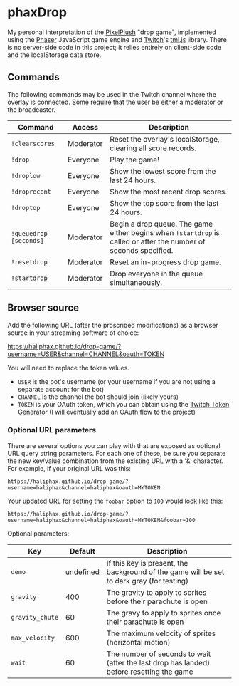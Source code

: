 # phaxDrop

My personal interpretation of the [PixelPlush] "drop game", implemented using
the [Phaser] JavaScript game engine and [Twitch]'s [tmi.js] library. There is
no server-side code in this project; it relies entirely on client-side code and
the localStorage data store.

## Commands

The following commands may be used in the Twitch channel where the overlay is
connected. Some require that the user be either a moderator or the broadcaster.

| Command | Access | Description |
|---------|--------|-------------|
| `!clearscores` | Moderator | Reset the overlay's localStorage, clearing all score records. |
| `!drop` | Everyone | Play the game! |
| `!droplow` | Everyone | Show the lowest score from the last 24 hours. |
| `!droprecent` | Everyone | Show the most recent drop scores. |
| `!droptop` | Everyone | Show the top score from the last 24 hours. |
| `!queuedrop [seconds]` | Moderator | Begin a drop queue. The game either begins when `!startdrop` is called or after the number of seconds specified. |
| `!resetdrop` | Moderator | Reset an in-progress drop game. |
| `!startdrop` | Moderator | Drop everyone in the queue simultaneously. |

## Browser source

Add the following URL (after the proscribed modifications) as a browser source
in your streaming software of choice:

https://haliphax.github.io/drop-game/?username=USER&channel=CHANNEL&oauth=TOKEN

You will need to replace the token values.

- `USER` is the bot's username (or your username if you are not using a
  separate account for the bot)
- `CHANNEL` is the channel the bot should join (likely yours)
- `TOKEN` is your OAuth token, which you can obtain using the
  [Twitch Token Generator] (I will eventually add an OAuth flow to the project)

### Optional URL parameters

There are several options you can play with that are exposed as optional URL
query string parameters. For each one of these, be sure you separate the new
key/value combination from the existing URL with a '&' character. For example,
if your original URL was this:

`https://haliphax.github.io/drop-game/?username=haliphax&channel=haliphax&oauth=MYTOKEN`

Your updated URL for setting the `foobar` option to `100` would look like this:

`https://haliphax.github.io/drop-game/?username=haliphax&channel=haliphax&oauth=MYTOKEN&foobar=100`

Optional parameters:

| Key | Default | Description |
|-----|---------|-------------|
| `demo` | undefined | If this key is present, the background of the game will be set to dark gray (for testing) |
| `gravity` | 400 | The gravity to apply to sprites before their parachute is open |
| `gravity_chute` | 60 | The gravy to apply to sprites once their parachute is open |
| `max_velocity` | 600 | The maximum velocity of sprites (horizontal motion) |
| `wait` | 60 | The number of seconds to wait (after the last drop has landed) before resetting the game |


[Phaser]: https://phaser.io
[PixelPlush]: https://pixelplush.dev
[Twitch]: https://twitch.tv
[tmi.js]: https://tmijs.org
[Twitch Token Generator]: https://twitchtokengenerator.com
